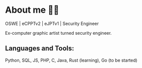 # About me 🧙‍♂️

OSWE | eCPPTv2 | eJPTv1 | Security Engineer

Ex-computer graphic artist turned security engineer. 

## Languages and Tools:

Python, SQL, JS, PHP, C, Java, Rust (learning), Go (to be started)
